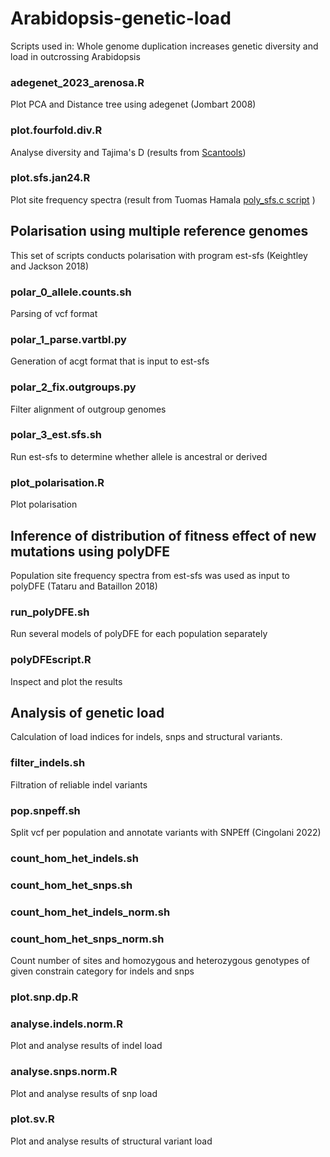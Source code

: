 # Arabidopsis-genetic-load
Scripts used in: Whole genome duplication increases genetic diversity and load in outcrossing Arabidopsis



### adegenet_2023_arenosa.R
Plot PCA and Distance tree using adegenet (Jombart 2008)
### plot.fourfold.div.R
Analyse diversity and Tajima's D (results from [Scantools](https://github.com/mbohutinska/ScanTools_ProtEvol))
### plot.sfs.jan24.R
Plot site frequency spectra (result from Tuomas Hamala [poly_sfs.c script](https://github.com/thamala/polySV) )


## Polarisation using multiple reference genomes
This set of scripts conducts polarisation with program est-sfs (Keightley and Jackson 2018)

### polar_0_allele.counts.sh
Parsing of vcf format
### polar_1_parse.vartbl.py
Generation of acgt format that is input to est-sfs
### polar_2_fix.outgroups.py
Filter alignment of outgroup genomes
### polar_3_est.sfs.sh
Run est-sfs to determine whether allele is ancestral or derived
### plot_polarisation.R
Plot polarisation


## Inference of distribution of fitness effect of new mutations using polyDFE
Population site frequency spectra from est-sfs was used as input to polyDFE (Tataru and Bataillon 2018)

### run_polyDFE.sh
Run several models of polyDFE for each population separately
### polyDFEscript.R
Inspect and plot the results


## Analysis of genetic load
Calculation of load indices for indels, snps and structural variants.

### filter_indels.sh
Filtration of reliable indel variants
### pop.snpeff.sh
Split vcf per population and annotate variants with SNPEff (Cingolani 2022)
### count_hom_het_indels.sh
### count_hom_het_snps.sh
### count_hom_het_indels_norm.sh
### count_hom_het_snps_norm.sh
Count number of sites and homozygous and heterozygous genotypes of given constrain category for indels and snps
### plot.snp.dp.R
### analyse.indels.norm.R
Plot and analyse results of indel load
### analyse.snps.norm.R
Plot and analyse results of snp load
### plot.sv.R
Plot and analyse results of structural variant load



